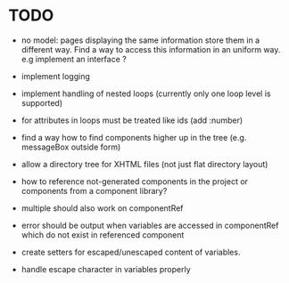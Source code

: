 TODO
====

- no model: pages displaying the same information store them in a different way. 
  Find a way to access this information in an uniform way. e.g implement an interface ?
- implement logging
- implement handling of nested loops (currently only one loop level is supported)
- for attributes in loops must be treated like ids (add :number) 
- find a way how to find components higher up in the tree (e.g. messageBox outside form)
- allow a directory tree for XHTML files (not just flat directory layout)
- how to reference not-generated components in the project or components from a component library?

- multiple should also work on componentRef
- error should be output when variables are accessed in componentRef which do not exist in referenced component
- create setters for escaped/unescaped content of variables.
- handle escape character in variables properly